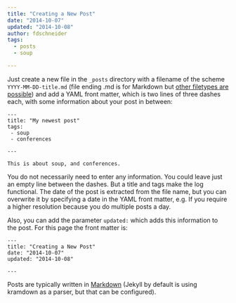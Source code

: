 ```yaml
---
title: "Creating a New Post"
date: "2014-10-07"
updated: "2014-10-08"
author: fdschneider
tags:
  - posts
  - soup

---
```


Just create a new file in the `_posts` directory with a filename of the scheme `YYYY-MM-DD-title.md` (file ending .md is for Markdown but [other filetypes are possible]()) and add a YAML front matter, which is two lines of three dashes each, with some information about your post in between:

    ---
    title: "My newest post"
    tags:
     - soup
     - conferences

    ---

    This is about soup, and conferences.



You do not necessarily need to enter any information. You could leave just an empty line between the dashes. But a title and tags make the log functional.
The date of the post is extracted from the file name, but you can overwrite it by specifying a date in the YAML front matter, e.g. If you require a higher resolution because you do multiple posts a day.

Also, you can add the parameter `updated:` which adds this information to the post. For this page the front matter is:

    ---
    title: "Creating a New Post"
    date: "2014-10-07"
    updated: "2014-10-08"

    ---

Posts are typically written in [Markdown](http://kramdown.gettalong.org/syntax.html) (Jekyll by default is using kramdown as a parser, but that can be configured).
